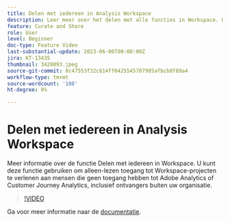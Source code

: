 ```yaml
---
title: Delen met iedereen in Analysis Workspace
description: Leer meer over het delen met alle functies in Workspace. U kunt deze functie gebruiken om alleen-lezen toegang tot Workspace-projecten te verlenen aan mensen die geen toegang hebben tot Adobe Analytics of CJA, inclusief ontvangers buiten uw organisatie.
feature: Curate and Share
role: User
level: Beginner
doc-type: Feature Video
last-substantial-update: 2023-06-06T00:00:00Z
jira: KT-13435
thumbnail: 3420093.jpeg
source-git-commit: 0c47553f32c814ff0425545787995afbcb8f89a4
workflow-type: tm+mt
source-wordcount: '108'
ht-degree: 0%

---
```



# Delen met iedereen in Analysis Workspace

Meer informatie over de functie Delen met iedereen in Workspace. U kunt deze functie gebruiken om alleen-lezen toegang tot Workspace-projecten te verlenen aan mensen die geen toegang hebben tot Adobe Analytics of Customer Journey Analytics, inclusief ontvangers buiten uw organisatie.

>[!VIDEO](https://video.tv.adobe.com/v/3420093/?learn=on)

Ga voor meer informatie naar de [documentatie](https://experienceleague.adobe.com/docs/analytics/analyze/analysis-workspace/curate-share/share-projects.html?lang=en#share-public-link).
